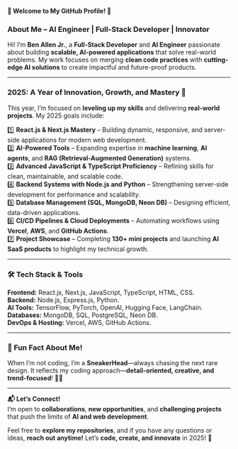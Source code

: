 **👋 Welcome to My GitHub Profile! 🚀**  

### **About Me – AI Engineer | Full-Stack Developer | Innovator**  
Hi! I’m **Ben Allen Jr.**, a **Full-Stack Developer** and **AI Engineer** passionate about building **scalable, AI-powered applications** that solve real-world problems. My work focuses on merging **clean code practices** with **cutting-edge AI solutions** to create impactful and future-proof products.  

---

### **2025: A Year of Innovation, Growth, and Mastery 🌟**  
This year, I’m focused on **leveling up my skills** and delivering **real-world projects**. My 2025 goals include:  

1️⃣ **React.js & Next.js Mastery** – Building dynamic, responsive, and server-side applications for modern web development.  
2️⃣ **AI-Powered Tools** – Expanding expertise in **machine learning**, **AI agents**, and **RAG (Retrieval-Augmented Generation)** systems.  
3️⃣ **Advanced JavaScript & TypeScript Proficiency** – Refining skills for clean, maintainable, and scalable code.  
4️⃣ **Backend Systems with Node.js and Python** – Strengthening server-side development for performance and scalability.  
5️⃣ **Database Management (SQL, MongoDB, Neon DB)** – Designing efficient, data-driven applications.  
6️⃣ **CI/CD Pipelines & Cloud Deployments** – Automating workflows using **Vercel**, **AWS**, and **GitHub Actions**.  
7️⃣ **Project Showcase** – Completing **130+ mini projects** and launching **AI SaaS products** to highlight my technical growth.  

---

### **🛠️ Tech Stack & Tools**  
**Frontend:** React.js, Next.js, JavaScript, TypeScript, HTML, CSS.  
**Backend:** Node.js, Express.js, Python.  
**AI Tools:** TensorFlow, PyTorch, OpenAI, Hugging Face, LangChain.  
**Databases:** MongoDB, SQL, PostgreSQL, Neon DB.  
**DevOps & Hosting:** Vercel, AWS, GitHub Actions.  

---

### **🌟 Fun Fact About Me!**  
When I’m not coding, I’m a **SneakerHead**—always chasing the next rare design. It reflects my coding approach—**detail-oriented, creative, and trend-focused**! 👟✨  

---

**📬 Let’s Connect!**  
I’m open to **collaborations**, **new opportunities**, and **challenging projects** that push the limits of **AI and web development**.  

Feel free to **explore my repositories**, and if you have any questions or ideas, **reach out anytime!** Let’s **code, create, and innovate** in 2025! 🚀  


